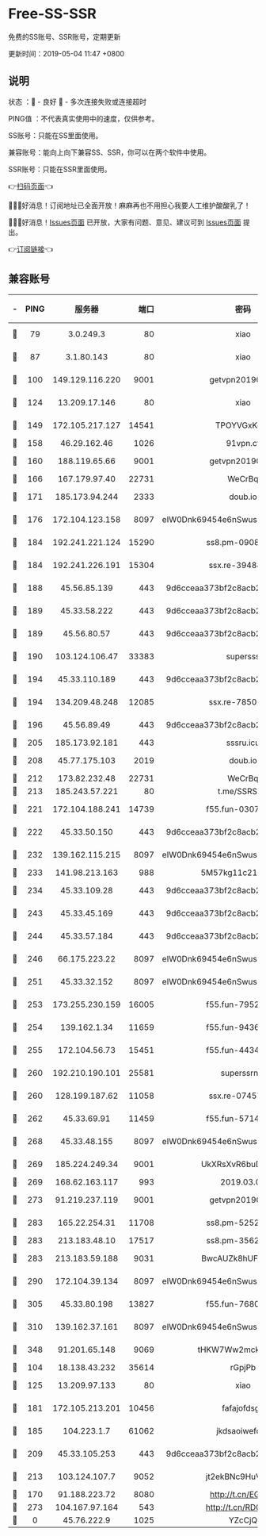 # Free-SS-SSR

免费的SS账号、SSR账号，定期更新

更新时间：2019-05-04 11:47 +0800

## 说明

状态     ：🙂 - 良好 🙁 - 多次连接失败或连接超时

PING值   ：不代表真实使用中的速度，仅供参考。


SS账号：只能在SS里面使用。

兼容账号：能向上向下兼容SS、SSR，你可以在两个软件中使用。

SSR账号：只能在SSR里面使用。


👉[扫码页面](https://liesauer.github.io/Free-SS-SSR/)👈

🎉🎉🎉好消息！订阅地址已全面开放！麻麻再也不用担心我要人工维护酸酸乳了！

🎉🎉🎉好消息！[Issues页面](https://github.com/liesauer/Free-SS-SSR/issues) 已开放，大家有问题、意见、建议可到 [Issues页面](https://github.com/liesauer/Free-SS-SSR/issues) 提出。

👉[订阅链接](https://www.liesauer.net/yogurt/subscribe?ACCESS_TOKEN=DAYxR3mMaZAsaqUb)👈

## 兼容账号

|-|PING|服务器|端口|密码|加密方式|区域|
|:----:|:----:|:-----:|-----:|:----:|:----:|:----:|
|🙂|79|3.0.249.3|80|xiao|aes-128-ctr|SG|
|🙂|87|3.1.80.143|80|xiao|aes-128-ctr|SG|
|🙂|100|149.129.116.220|9001|getvpn20190501|aes-256-cfb|CN|
|🙂|124|13.209.17.146|80|xiao|aes-128-ctr|KR|
|🙂|149|172.105.217.127|14541|TPOYVGxKglpi|aes-256-cfb|JP|
|🙂|158|46.29.162.46|1026|91vpn.cf|rc4-md5|RU|
|🙂|160|188.119.65.66|9001|getvpn20190501|aes-256-cfb|RU|
|🙂|166|167.179.97.40|22731|WeCrBq|rc4-md5|JP|
|🙂|171|185.173.94.244|2333|doub.io|aes-128-ctr|RU|
|🙂|176|172.104.123.158|8097|eIW0Dnk69454e6nSwuspv9DmS201tQ0D|aes-256-cfb|JP|
|🙂|184|192.241.221.124|15290|ss8.pm-09089381|aes-256-cfb|US|
|🙂|184|192.241.226.191|15304|ssx.re-39488572|aes-256-cfb|US|
|🙂|188|45.56.85.139|443|9d6cceaa373bf2c8acb22e60b6a58be6|aes-256-cfb|US|
|🙂|189|45.33.58.222|443|9d6cceaa373bf2c8acb22e60b6a58be6|aes-256-cfb|US|
|🙂|189|45.56.80.57|443|9d6cceaa373bf2c8acb22e60b6a58be6|aes-256-cfb|US|
|🙂|190|103.124.106.47|33383|supersss|aes-256-cfb|US|
|🙂|194|45.33.110.189|443|9d6cceaa373bf2c8acb22e60b6a58be6|aes-256-cfb|US|
|🙂|194|134.209.48.248|12085|ssx.re-78501209|aes-256-cfb|US|
|🙂|196|45.56.89.49|443|9d6cceaa373bf2c8acb22e60b6a58be6|aes-256-cfb|US|
|🙂|205|185.173.92.181|443|sssru.icu|rc4-md5|RU|
|🙂|208|45.77.175.103|2019|doub.io|aes-128-ctr|SG|
|🙂|212|173.82.232.48|22731|WeCrBq|rc4-md5|US|
|🙂|213|185.243.57.221|80|t.me/SSRSUB|rc4-md5|US|
|🙂|221|172.104.188.241|14739|f55.fun-03072985|aes-256-cfb|SG|
|🙂|222|45.33.50.150|443|9d6cceaa373bf2c8acb22e60b6a58be6|aes-256-cfb|US|
|🙂|232|139.162.115.215|8097|eIW0Dnk69454e6nSwuspv9DmS201tQ0D|aes-256-cfb|JP|
|🙂|233|141.98.213.163|988|5M57kg11c214qDmK|chacha20|KR|
|🙂|234|45.33.109.28|443|9d6cceaa373bf2c8acb22e60b6a58be6|aes-256-cfb|US|
|🙂|243|45.33.45.169|443|9d6cceaa373bf2c8acb22e60b6a58be6|aes-256-cfb|US|
|🙂|244|45.33.57.184|443|9d6cceaa373bf2c8acb22e60b6a58be6|aes-256-cfb|US|
|🙂|246|66.175.223.22|8097|eIW0Dnk69454e6nSwuspv9DmS201tQ0D|aes-256-cfb|US|
|🙂|251|45.33.32.152|8097|eIW0Dnk69454e6nSwuspv9DmS201tQ0D|aes-256-cfb|US|
|🙂|253|173.255.230.159|16005|f55.fun-79527393|aes-256-cfb|US|
|🙂|254|139.162.1.34|11659|f55.fun-94368715|aes-256-cfb|SG|
|🙂|255|172.104.56.73|15451|f55.fun-44346548|aes-256-cfb|SG|
|🙂|260|192.210.190.101|25581|superssrnet|aes-256-cfb|US|
|🙂|260|128.199.187.62|11058|ssx.re-07457599|aes-256-cfb|SG|
|🙂|262|45.33.69.91|11459|f55.fun-57145122|aes-256-cfb|US|
|🙂|268|45.33.48.155|8097|eIW0Dnk69454e6nSwuspv9DmS201tQ0D|aes-256-cfb|US|
|🙂|269|185.224.249.34|9001|UkXRsXvR6buDMG2Y|aes-256-cfb|RU|
|🙂|269|168.62.163.117|993|2019.03.07|rc4-md5|US|
|🙂|273|91.219.237.119|9001|getvpn20190501|aes-256-cfb|HU|
|🙂|283|165.22.254.31|11708|ss8.pm-52528229|aes-256-cfb|SG|
|🙂|283|213.183.48.10|17517|ss8.pm-35628250|rc4-md5|RU|
|🙂|283|213.183.59.188|9031|BwcAUZk8hUFAkDGN|aes-256-cfb|NL|
|🙂|290|172.104.39.134|8097|eIW0Dnk69454e6nSwuspv9DmS201tQ0D|aes-256-cfb|SG|
|🙂|305|45.33.80.198|13827|f55.fun-76801310|aes-256-cfb|US|
|🙂|310|139.162.37.161|8097|eIW0Dnk69454e6nSwuspv9DmS201tQ0D|aes-256-cfb|SG|
|🙂|348|91.201.65.148|9069|tHKW7Ww2mck9CHQG|aes-256-cfb|IT|
|🙂|104|18.138.43.232|35614|rGpjPb|rc4-md5|SG|
|🙂|125|13.209.97.133|80|xiao|aes-128-ctr|KR|
|🙂|181|172.105.213.201|10456|fafajofdsgc|aes-256-cfb|JP|
|🙂|185|104.223.1.7|61062|jkdsaoiwefdsa|aes-256-cfb|US|
|🙂|209|45.33.105.253|443|9d6cceaa373bf2c8acb22e60b6a58be6|aes-256-cfb|US|
|🙂|213|103.124.107.7|9052|jt2ekBNc9HuVtm2a|aes-256-cfb|US|
|🙁|170|91.188.223.72|8080|http://t.cn/EGJIyrl|rc4-md5|RU|
|🙁|273|104.167.97.164|543|http://t.cn/RD0D7sx|rc4-md5|CA|
|🙁|0|45.76.222.9|1025|YZcCjQ|rc4-md5|JP|
